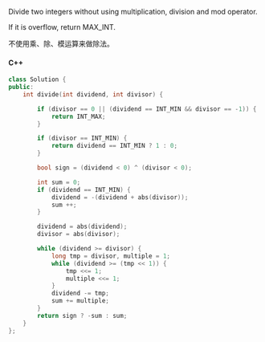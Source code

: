 Divide two integers without using multiplication, division and mod operator.

If it is overflow, return MAX_INT.

不使用乘、除、模运算来做除法。

#### C++

```cpp
class Solution {
public:
    int divide(int dividend, int divisor) {

        if (divisor == 0 || (dividend == INT_MIN && divisor == -1)) {
        	return INT_MAX;
        }

        if (divisor == INT_MIN) {
        	return dividend == INT_MIN ? 1 : 0;
        }

		bool sign = (dividend < 0) ^ (divisor < 0);

        int sum = 0;
        if (dividend == INT_MIN) {
        	dividend = -(dividend + abs(divisor));
        	sum ++;
        }

        dividend = abs(dividend);
        divisor = abs(divisor);

        while (dividend >= divisor) {
        	long tmp = divisor, multiple = 1;
        	while (dividend >= (tmp << 1)) {
        		tmp <<= 1;
        		multiple <<= 1;
        	}
        	dividend -= tmp;
        	sum += multiple;
        }
        return sign ? -sum : sum;
    }
};
```
